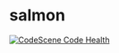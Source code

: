 # salmon

[![CodeScene Code Health](https://codescene.io/projects/25500/status-badges/code-health)](https://codescene.io/projects/25500)
